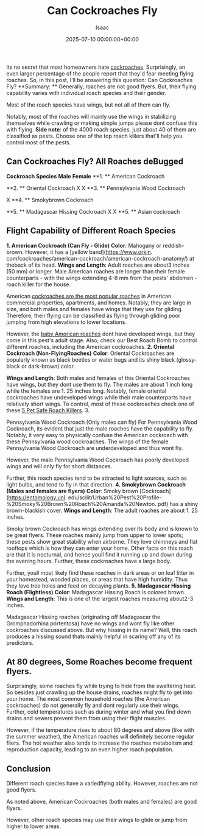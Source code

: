 ﻿---
title: Can Cockroaches Fly
description: Its no secret that most homeowners hate cockroaches. Surprisingly, an even larger percentage of the people report that they'd fear meeting flying roaches.
slug: /can-cockroaches-fly/
date: 2025-07-10 00:00:00+00:00
lastmod: 2025-07-10 00:00:00+03:00
author: Isaac
categories:
- Cockroaches
- Guide
tags:
- cockroaches
- cockroache
- fly
layout: post
---

Its no secret that most homeowners hate [cockroaches](https://pestpolicy.com/best-roach-bait/). Surprisingly, an even larger percentage of the people report that they'd fear meeting flying roaches. So, in this post, I'll be answering this question: Can Cockroaches Fly? **Summary: ** Generally, roaches are not good flyers. But, their flying capability varies with individual roach species and their gender.

Most of the roach species have wings, but not all of them can fly.

Notably, most of the roaches will mainly use the wings in stabilizing themselves while crawling or making simple jumps please dont confuse this with flying. **Side note**: of the 4000 roach species, just about 40 of them are classified as pests. Choose one of the top roach killers that'll help you control most of the pests.

##  Can Cockroaches Fly? All Roaches deBugged

**Cockroach Species** **Male** **Female** **1. ** American Cockroach

**2. ** Oriental Cockroach X X **3. ** Pennsylvania Wood Cockroach

X **4. ** Smokybrown Cockroach

**5. ** Madagascar Hissing Cockroach X X **5. ** Asian cockroach

##  **Flight Capability of Different Roach Species**

**1. American Cockroach (Can Fly - Glide)** **Color**: Mahogany or reddish-brown. However, it has a [yellow band](https://www.orkin. com/cockroaches/american-cockroach/american-cockroach-anatomy/) at theback of its head. **Wings and Length**: Adult roaches are about3 inches (50 mm) or longer. Male American roaches are longer than their female counterparts - with the wings extending 4-8 mm from the pests' abdomen - roach killer for the house.

American [cockroaches are the most popular roaches](https://pestpolicy.com/how-to-get-rid-of-cockroaches/) in American commercial properties, apartments, and homes. Notably, they are large in size, and both males and females have wings that they use for gliding. Therefore, their flying can be classified as flying through gliding poor jumping from high elevations to lower locations.

However, the [baby American roaches](https://pestpolicy.com/what-do-baby-roaches-look-like//) dont have developed wings, but they come in this pest's adult stage. Also, check our Best Roach Bomb to control different roaches, including the American cockroaches. **2. Oriental Cockroach (Non-FlyingRoaches)** **Color**: Oriental Cockroaches are popularly known as black beetles or water bugs and its shiny black (glossy-black or dark-brown) color.

**Wings and Length**: Both males and females of this Oriental Cockroaches have wings, but they dont use them to fly. The males are about 1 inch long while the females are 1. 25 inches long. Notably, female oriental cockroaches have undeveloped wings while their male counterparts have relatively short wings. To control, most of these cockroaches check one of these [5 Pet Safe Roach Killers](https://pestpolicy.com/pet-safe-roach-killer/). 3.

Pennsylvania Wood Cockroach (Only males can fly) For Pennsylvania Wood Cockroach, its evident that just the male roaches have the capability to fly. Notably, it very easy to physically confuse the American cockroach with these Pennsylvania wood cockroaches. The wings of the female Pennsylvania Wood Cockroach are underdeveloped and thus wont fly.

However, the male Pennsylvania Wood Cockroach has poorly developed wings and will only fly for short distances.

Further, this roach species tend to be attracted to light sources, such as light bulbs, and tend to fly in that direction. **4. Smokybrown Cockroach (Males and females are flyers)** **Color**: Smoky brown [Cockroach](https://entomology.unl. edu/scilit/Urban%20Pest%20Profile-%20Smoky%20Brown%20Roach%20Amanda%20Newton. pdf) has a shiny brown-blackish cover. **Wings and Length**: The adult roaches are about 1. 25 inches.

Smoky brown Cockroach has wings extending over its body and is known to be great flyers. These roaches mainly jump from upper to lower spots; these pests show great stability when airborne. They love chimneys and flat rooftops which is how they can enter your home. Other facts on this roach are that it is nocturnal, and hence youll find it running up and down during the evening hours. Further, these cockroaches have a large body.

Further, youll most likely find these roaches in dark areas or on leaf litter in your homestead, wooded places, or areas that have high humidity. Thus they love tree holes and feed on decaying plants. **5. Madagascar Hissing Roach (Flightless)** **Color**: Madagascar Hissing Roach is colored brown. **Wings and Length**: This is one of the largest roaches measuring about2-3 inches.

Madagascar Hissing roaches (originating off Madagascar the Gromphadorhina portentosa) have no wings and wont fly like other cockroaches discussed above. But why hissing in its name? Well, this roach produces a hissing sound thats mainly helpful in scaring off any of its predictors.

##  **At 80 degrees, Some Roaches become frequent flyers.**

Surprisingly, some roaches fly while trying to hide from the sweltering heat. So besides just crawling up the house drains, roaches might fly to get into your home. The most common household roaches (the American cockroaches) do not generally fly and dont regularly use their wings. Further, cold temperatures such as during winter and what you find down drains and sewers prevent them from using their flight muscles.

However, if the temperature rises to about 80 degrees and above (like with the summer weather), the American roaches will definitely become regular fliers. The hot weather also tends to increase the roaches metabolism and reproduction capacity, leading to an even higher roach population.

##  **Conclusion**

Different roach species have a variedflying ability. However, roaches are not good flyers.

As noted above, American Cockroaches (both males and females) are good flyers.

However, other roach species may use their wings to glide or jump from higher to lower areas.

